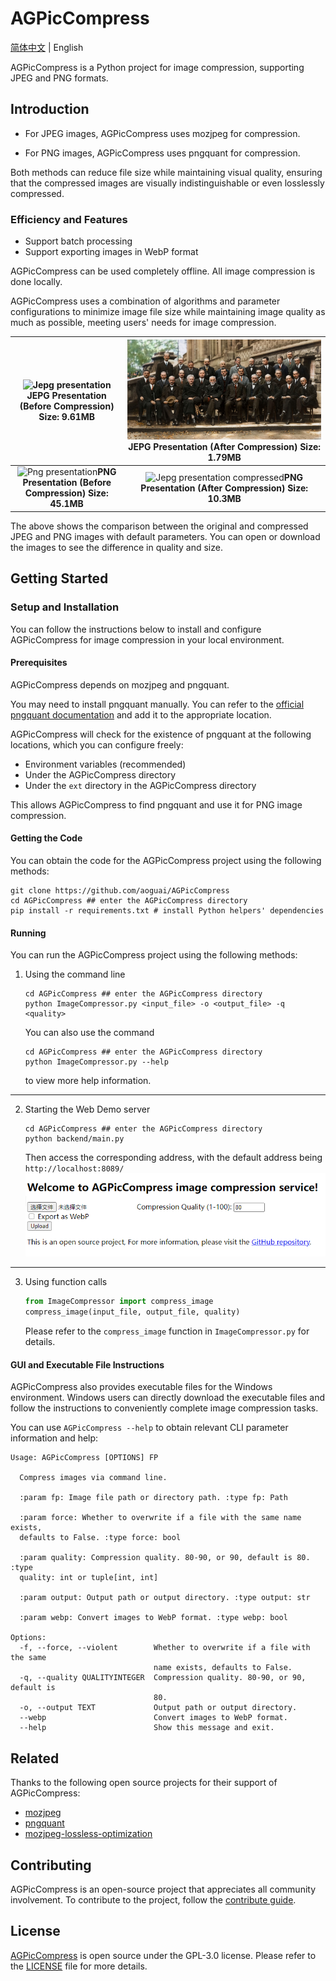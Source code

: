 # AGPicCompress

[简体中文](./README.md) | English

AGPicCompress is a Python project for image compression, supporting JPEG and PNG formats.

## Introduction

- For JPEG images, AGPicCompress uses mozjpeg for compression.

- For PNG images, AGPicCompress uses pngquant for compression.

Both methods can reduce file size while maintaining visual quality, ensuring that the compressed images are visually indistinguishable or even losslessly compressed.

### Efficiency and Features

- Support batch processing
- Support exporting images in WebP format

AGPicCompress can be used completely offline. All image compression is done locally.

AGPicCompress uses a combination of algorithms and parameter configurations to minimize image file size while maintaining image quality as much as possible, meeting users' needs for image compression.

| ![Jepg presentation](../images/test.jpg) JEPG Presentation (Before Compression) Size: 9.61MB  |  ![Jepg presentation compressed](../images/test_compressed.jpg)JEPG Presentation (After Compression) Size: 1.79MB   |
|:---------------------------------------------------------------------------------------------:|:-------------------------------------------------------------------------------------------------------------------:|
| ![Png presentation](../images/test.png)**PNG Presentation (Before Compression) Size: 45.1MB** | ![Jepg presentation compressed](../images/test_compressed.png)**PNG Presentation (After Compression) Size: 10.3MB** |

The above shows the comparison between the original and compressed JPEG and PNG images with default parameters. You can open or download the images to see the difference in quality and size.

## Getting Started

### Setup and Installation

You can follow the instructions below to install and configure AGPicCompress for image compression in your local environment.

#### Prerequisites

AGPicCompress depends on mozjpeg and pngquant.

You may need to install pngquant manually. You can refer to the [official pngquant documentation](https://pngquant.org/) and add it to the appropriate location.

AGPicCompress will check for the existence of pngquant at the following locations, which you can configure freely:
- Environment variables (recommended)
- Under the AGPicCompress directory
- Under the `ext` directory in the AGPicCompress directory

This allows AGPicCompress to find pngquant and use it for PNG image compression.

#### Getting the Code

You can obtain the code for the AGPicCompress project using the following methods:

```shell
git clone https://github.com/aoguai/AGPicCompress
cd AGPicCompress ## enter the AGPicCompress directory
pip install -r requirements.txt # install Python helpers' dependencies
```

#### Running

You can run the AGPicCompress project using the following methods:

1. Using the command line
    ```shell
    cd AGPicCompress ## enter the AGPicCompress directory
    python ImageCompressor.py <input_file> -o <output_file> -q <quality>
    ```
    You can also use the command
    ```shell
    cd AGPicCompress ## enter the AGPicCompress directory
    python ImageCompressor.py --help
    ```
    to view more help information.

---

2. Starting the Web Demo server
    ```shell
    cd AGPicCompress ## enter the AGPicCompress directory
    python backend/main.py
    ```
    Then access the corresponding address, with the default address being `http://localhost:8089/`
    ![web_demo](../images/web_demo.png)

---

3. Using function calls
    ```python
    from ImageCompressor import compress_image
    compress_image(input_file, output_file, quality)
    ```
   Please refer to the `compress_image` function in `ImageCompressor.py` for details.

#### GUI and Executable File Instructions

AGPicCompress also provides executable files for the Windows environment. Windows users can directly download the executable files and follow the instructions to conveniently complete image compression tasks.

You can use `AGPicCompress --help` to obtain relevant CLI parameter information and help:
```angular2html
Usage: AGPicCompress [OPTIONS] FP                                        

  Compress images via command line.

  :param fp: Image file path or directory path. :type fp: Path

  :param force: Whether to overwrite if a file with the same name exists,
  defaults to False. :type force: bool

  :param quality: Compression quality. 80-90, or 90, default is 80. :type
  quality: int or tuple[int, int]

  :param output: Output path or output directory. :type output: str

  :param webp: Convert images to WebP format. :type webp: bool

Options:
  -f, --force, --violent        Whether to overwrite if a file with the same
                                name exists, defaults to False.
  -q, --quality QUALITYINTEGER  Compression quality. 80-90, or 90, default is
                                80.
  -o, --output TEXT             Output path or output directory.
  --webp                        Convert images to WebP format.
  --help                        Show this message and exit.
```

## Related

Thanks to the following open source projects for their support of AGPicCompress:

- [mozjpeg](https://github.com/mozilla/mozjpeg)
- [pngquant](https://github.com/kornelski/pngquant)
- [mozjpeg-lossless-optimization](https://github.com/wanadev/mozjpeg-lossless-optimization)

## Contributing

AGPicCompress is an open-source project that appreciates all community involvement. To contribute to the project, follow the [contribute guide](./CONTRIBUTING.md).

## License

[AGPicCompress](https://github.com/aoguai/AGPicCompress) is open source under the GPL-3.0 license. Please refer to the [LICENSE](../LICENSE) file for more details.